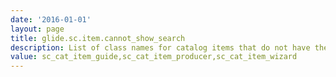 ```yaml
---
date: '2016-01-01'
layout: page
title: glide.sc.item.cannot_show_search
description: List of class names for catalog items that do not have the search field displayed
value: sc_cat_item_guide,sc_cat_item_producer,sc_cat_item_wizard
---
```

